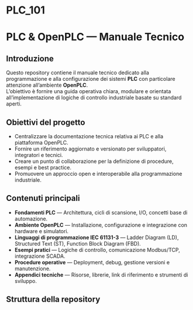 # PLC_101
# PLC & OpenPLC — Manuale Tecnico

## Introduzione

Questo repository contiene il manuale tecnico dedicato alla programmazione e alla configurazione dei sistemi **PLC** con particolare attenzione all’ambiente **OpenPLC**.  
L’obiettivo è fornire una guida operativa chiara, modulare e orientata all’implementazione di logiche di controllo industriale basate su standard aperti.

## Obiettivi del progetto

- Centralizzare la documentazione tecnica relativa ai PLC e alla piattaforma OpenPLC.  
- Fornire un riferimento aggiornato e versionato per sviluppatori, integratori e tecnici.  
- Creare un punto di collaborazione per la definizione di procedure, esempi e best practice.  
- Promuovere un approccio open e interoperabile alla programmazione industriale.

## Contenuti principali

- **Fondamenti PLC** — Architettura, cicli di scansione, I/O, concetti base di automazione.  
- **Ambiente OpenPLC** — Installazione, configurazione e integrazione con hardware e simulatori.  
- **Linguaggi di programmazione IEC 61131-3** — Ladder Diagram (LD), Structured Text (ST), Function Block Diagram (FBD).  
- **Esempi pratici** — Logiche di controllo, comunicazione Modbus/TCP, integrazione SCADA.  
- **Procedure operative** — Deployment, debug, gestione versioni e manutenzione.  
- **Appendici tecniche** — Risorse, librerie, link di riferimento e strumenti di sviluppo.

## Struttura della repository

